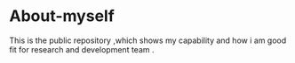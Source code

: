 # About-myself
This is the public repository ,which shows my capability and how i am good fit for research and development team .
